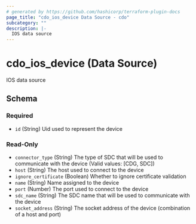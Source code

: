 ```yaml
---
# generated by https://github.com/hashicorp/terraform-plugin-docs
page_title: "cdo_ios_device Data Source - cdo"
subcategory: ""
description: |-
  IOS data source
---
```


# cdo_ios_device (Data Source)

IOS data source



<!-- schema generated by tfplugindocs -->
## Schema

### Required

- `id` (String) Uid used to represent the device

### Read-Only

- `connector_type` (String) The type of SDC that will be used to communicate with the device (Valid values: [CDG, SDC])
- `host` (String) The host used to connect to the device
- `ignore_certificate` (Boolean) Whether to ignore certificate validation
- `name` (String) Name assigned to the device
- `port` (Number) The port used to connect to the device
- `sdc_name` (String) The SDC name that will be used to communicate with the device
- `socket_address` (String) The socket address of the device (combination of a host and port)
